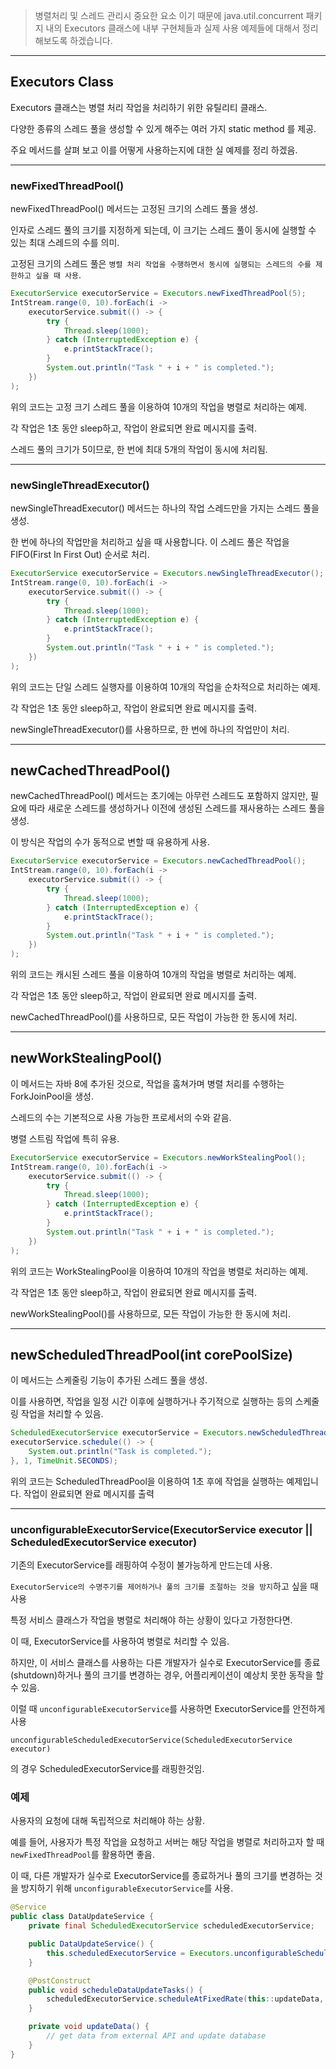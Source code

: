 
>병렬처리 및 스레드 관리시 중요한 요소 이기 때문에 java.util.concurrent 패키지 내의 Executors 클래스에 내부 구현체들과 실제 사용 예제들에 대해서 정리해보도록 하겠습니다. 

---

## Executors Class

Executors 클래스는 병렬 처리 작업을 처리하기 위한 유틸리티 클래스.

다양한 종류의 스레드 풀을 생성할 수 있게 해주는 여러 가지 static method 를 제공.

주요 메서드를 살펴 보고 이를 어떻게 사용하는지에 대한 실 예제를 정리 하겠음.

---

### newFixedThreadPool()

newFixedThreadPool() 메서드는 고정된 크기의 스레드 풀을 생성. 

인자로 스레드 풀의 크기를 지정하게 되는데, 이 크기는 스레드 풀이 동시에 실행할 수 있는 최대 스레드의 수를 의미. 

고정된 크기의 스레드 풀은 `병렬 처리 작업을 수행하면서 동시에 실행되는 스레드의 수를 제한하고 싶을 때 사용`.

```java
ExecutorService executorService = Executors.newFixedThreadPool(5);
IntStream.range(0, 10).forEach(i -> 
    executorService.submit(() -> {
        try {
            Thread.sleep(1000);
        } catch (InterruptedException e) {
            e.printStackTrace();
        }
        System.out.println("Task " + i + " is completed.");
    })
);

```


위의 코드는 고정 크기 스레드 풀을 이용하여 10개의 작업을 병렬로 처리하는 예제.

각 작업은 1초 동안 sleep하고, 작업이 완료되면 완료 메시지를 출력.

스레드 풀의 크기가 5이므로, 한 번에 최대 5개의 작업이 동시에 처리됨.

---

### newSingleThreadExecutor()

newSingleThreadExecutor() 메서드는 하나의 작업 스레드만을 가지는 스레드 풀을 생성. 

한 번에 하나의 작업만을 처리하고 싶을 때 사용합니다. 이 스레드 풀은 작업을 FIFO(First In First Out) 순서로 처리.

```java
ExecutorService executorService = Executors.newSingleThreadExecutor();
IntStream.range(0, 10).forEach(i -> 
    executorService.submit(() -> {
        try {
            Thread.sleep(1000);
        } catch (InterruptedException e) {
            e.printStackTrace();
        }
        System.out.println("Task " + i + " is completed.");
    })
);
```

위의 코드는 단일 스레드 실행자를 이용하여 10개의 작업을 순차적으로 처리하는 예제. 

각 작업은 1초 동안 sleep하고, 작업이 완료되면 완료 메시지를 출력.

newSingleThreadExecutor()를 사용하므로, 한 번에 하나의 작업만이 처리.

---

## newCachedThreadPool()

newCachedThreadPool() 메서드는 초기에는 아무런 스레드도 포함하지 않지만, 필요에 따라 새로운 스레드를 생성하거나 이전에 생성된 스레드를 재사용하는 스레드 풀을 생성. 

이 방식은 작업의 수가 동적으로 변할 때 유용하게 사용.

```java
ExecutorService executorService = Executors.newCachedThreadPool();
IntStream.range(0, 10).forEach(i -> 
    executorService.submit(() -> {
        try {
            Thread.sleep(1000);
        } catch (InterruptedException e) {
            e.printStackTrace();
        }
        System.out.println("Task " + i + " is completed.");
    })
);
```

위의 코드는 캐시된 스레드 풀을 이용하여 10개의 작업을 병렬로 처리하는 예제.

각 작업은 1초 동안 sleep하고, 작업이 완료되면 완료 메시지를 출력.

newCachedThreadPool()를 사용하므로, 모든 작업이 가능한 한 동시에 처리.

---

## newWorkStealingPool()

이 메서드는 자바 8에 추가된 것으로, 작업을 훔쳐가며 병렬 처리를 수행하는 ForkJoinPool을 생성. 

스레드의 수는 기본적으로 사용 가능한 프로세서의 수와 같음.

병렬 스트림 작업에 특히 유용.

```java
ExecutorService executorService = Executors.newWorkStealingPool();
IntStream.range(0, 10).forEach(i ->
    executorService.submit(() -> {
        try {
            Thread.sleep(1000);
        } catch (InterruptedException e) {
            e.printStackTrace();
        }
        System.out.println("Task " + i + " is completed.");
    })
);
```

위의 코드는 WorkStealingPool을 이용하여 10개의 작업을 병렬로 처리하는 예제.

각 작업은 1초 동안 sleep하고, 작업이 완료되면 완료 메시지를 출력.

newWorkStealingPool()를 사용하므로, 모든 작업이 가능한 한 동시에 처리.

---

## newScheduledThreadPool(int corePoolSize)

이 메서드는 스케줄링 기능이 추가된 스레드 풀을 생성.

이를 사용하면, 작업을 일정 시간 이후에 실행하거나 주기적으로 실행하는 등의 스케줄링 작업을 처리할 수 있음.

```java
ScheduledExecutorService executorService = Executors.newScheduledThreadPool(5);
executorService.schedule(() -> {
    System.out.println("Task is completed.");
}, 1, TimeUnit.SECONDS);

```

위의 코드는 ScheduledThreadPool을 이용하여 1초 후에 작업을 실행하는 예제입니다. 작업이 완료되면 완료 메시지를 출력

---

### unconfigurableExecutorService(ExecutorService executor || ScheduledExecutorService executor)

기존의 ExecutorService를 래핑하여 수정이 불가능하게 만드는데 사용.

`ExecutorService의 수명주기를 제어하거나 풀의 크기를 조절하는 것을 방지`하고 싶을 때 사용

특정 서비스 클래스가 작업을 병렬로 처리해야 하는 상황이 있다고 가정한다면. 

이 때, ExecutorService를 사용하여 병렬로 처리할 수 있음.

하지만, 이 서비스 클래스를 사용하는 다른 개발자가 실수로 ExecutorService를 종료(shutdown)하거나 풀의 크기를 변경하는 경우, 어플리케이션이 예상치 못한 동작을 할 수 있음.

이럴 때 `unconfigurableExecutorService`를 사용하면 ExecutorService를 안전하게 사용

`unconfigurableScheduledExecutorService(ScheduledExecutorService executor)`

의 경우  ScheduledExecutorService를 래핑한것임.


### 예제

사용자의 요청에 대해 독립적으로 처리해야 하는 상황.

예를 들어, 사용자가 특정 작업을 요청하고 서버는 해당 작업을 병렬로 처리하고자 할 때 `newFixedThreadPool`를 활용하면 좋음.

이 때, 다른 개발자가 실수로 ExecutorService를 종료하거나 풀의 크기를 변경하는 것을 방지하기 위해 `unconfigurableExecutorService`를 사용.


```java
@Service
public class DataUpdateService {
    private final ScheduledExecutorService scheduledExecutorService;

    public DataUpdateService() {
        this.scheduledExecutorService = Executors.unconfigurableScheduledExecutorService(Executors.newScheduledThreadPool(2));
    }

    @PostConstruct
    public void scheduleDataUpdateTasks() {
        scheduledExecutorService.scheduleAtFixedRate(this::updateData, 0, 10, TimeUnit.SECONDS);
    }

    private void updateData() {
        // get data from external API and update database
    }
}
```
